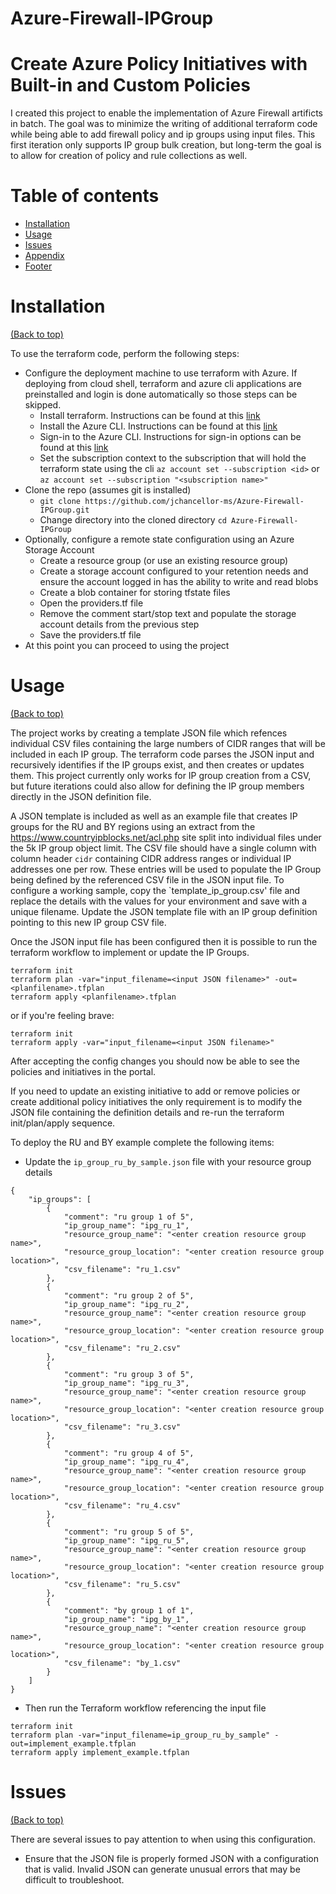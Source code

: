 # Azure-Firewall-IPGroup
# Create Azure Policy Initiatives with Built-in and Custom Policies

<!-- Project description -->
I created this project to enable the implementation of Azure Firewall artificts in batch.  The goal was to minimize the writing of additional terraform code while being able to add firewall policy and ip groups using input files. This first iteration only supports IP group bulk creation, but long-term the goal is to allow for creation of policy and rule collections as well.

# Table of contents

- [Installation](#installation)
- [Usage](#usage)
- [Issues](#Issues)
- [Appendix](#Appendix)
- [Footer](#footer)

# Installation
[(Back to top)](#table-of-contents)

To use the terraform code, perform the following steps:
- Configure the deployment machine to use terraform with Azure. If deploying from cloud shell, terraform and azure cli applications are preinstalled and login is done automatically so those steps can be skipped.
    - Install terraform.  Instructions can be found at this [link](https://learn.hashicorp.com/tutorials/terraform/install-cli)
    - Install the Azure CLI.  Instructions can be found at this [link](https://docs.microsoft.com/en-us/cli/azure/install-azure-cli)
    - Sign-in to the Azure CLI. Instructions for sign-in options can be found at this [link](https://docs.microsoft.com/en-us/cli/azure/authenticate-azure-cli)
    - Set the subscription context to the subscription that will hold the terraform state using the cli `az account set --subscription <id>` or `az account set --subscription "<subscription name>"`
- Clone the repo (assumes git is installed)
    - `git clone https://github.com/jchancellor-ms/Azure-Firewall-IPGroup.git`
    - Change directory into the cloned directory `cd Azure-Firewall-IPGroup`
- Optionally, configure a remote state configuration using an Azure Storage Account
    - Create a resource group (or use an existing resource group) 
    - Create a storage account configured to your retention needs and ensure the account logged in has the ability to write and read blobs
    - Create a blob container for storing tfstate files
    - Open the providers.tf file
    - Remove the comment start/stop text and populate the storage account details from the previous step 
    - Save the providers.tf file
- At this point you can proceed to using the project

# Usage
[(Back to top)](#table-of-contents)

The project works by creating a template JSON file which refences individual CSV files containing the large numbers of CIDR ranges that will be included in each IP group.  The terraform code parses the JSON input and recursively identifies if the IP groups exist, and then creates or updates them. This project currently only works for IP group creation from a CSV, but future iterations could also allow for defining the IP group members directly in the JSON definition file.

A JSON template is included as well as an example file that creates IP groups for the RU and BY regions using an extract from the https://www.countryipblocks.net/acl.php site split into individual files under the 5k IP group object limit. The CSV file should have a single column with column header `cidr` containing CIDR address ranges or individual IP addresses one per row.  These entries will be used to populate the IP Group being defined by the referenced CSV file in the JSON input file. To configure a working sample, copy the `template_ip_group.csv' file and replace the details with the values for your environment and save with a unique filename. Update the JSON template file with an IP group definition pointing to this new IP group CSV file.

Once the JSON input file has been configured then it is possible to run the terraform workflow to implement or update the IP Groups.

```
terraform init
terraform plan -var="input_filename=<input JSON filename>" -out=<planfilename>.tfplan
terraform apply <planfilename>.tfplan
```

or if you're feeling brave:
```
terraform init
terraform apply -var="input_filename=<input JSON filename>" 
```

After accepting the config changes you should now be able to see the policies and initiatives in the portal.

If you need to update an existing initiative to add or remove policies or create additional policy initiatives the only requirement is to modify the JSON file containing the definition details and re-run the terraform init/plan/apply sequence.

To deploy the RU and BY example complete the following items:
- Update the `ip_group_ru_by_sample.json` file with your resource group details
```
{  
    "ip_groups": [
        {
            "comment": "ru group 1 of 5",
            "ip_group_name": "ipg_ru_1",
            "resource_group_name": "<enter creation resource group name>",
            "resource_group_location": "<enter creation resource group location>",            
            "csv_filename": "ru_1.csv"
        },
        {
            "comment": "ru group 2 of 5",
            "ip_group_name": "ipg_ru_2",
            "resource_group_name": "<enter creation resource group name>",
            "resource_group_location": "<enter creation resource group location>",           
            "csv_filename": "ru_2.csv"
        },
        {
            "comment": "ru group 3 of 5",
            "ip_group_name": "ipg_ru_3",
            "resource_group_name": "<enter creation resource group name>",
            "resource_group_location": "<enter creation resource group location>",            
            "csv_filename": "ru_3.csv"
        },
        {
            "comment": "ru group 4 of 5",
            "ip_group_name": "ipg_ru_4",
            "resource_group_name": "<enter creation resource group name>",
            "resource_group_location": "<enter creation resource group location>",             
            "csv_filename": "ru_4.csv"
        },
        {
            "comment": "ru group 5 of 5",
            "ip_group_name": "ipg_ru_5",
            "resource_group_name": "<enter creation resource group name>",
            "resource_group_location": "<enter creation resource group location>",          
            "csv_filename": "ru_5.csv"
        },
        {
            "comment": "by group 1 of 1",
            "ip_group_name": "ipg_by_1",
            "resource_group_name": "<enter creation resource group name>",
            "resource_group_location": "<enter creation resource group location>",             
            "csv_filename": "by_1.csv"
        }
    ]
}
```
- Then run the Terraform workflow referencing the input file
```
terraform init
terraform plan -var="input_filename=ip_group_ru_by_sample" -out=implement_example.tfplan
terraform apply implement_example.tfplan
```


# Issues
[(Back to top)](#table-of-contents)

There are several issues to pay attention to when using this configuration.
- Ensure that the JSON file is properly formed JSON with a configuration that is valid. Invalid JSON can generate unusual errors that may be difficult to troubleshoot.


<!-- Add the footer here 
# Footer
[(Back to top)](#table-of-contents)

Leave a star in GitHub, give a clap in Medium and share this guide if you found this helpful.


 ![Footer](https://github.com/navendu-pottekkat/awesome-readme/blob/master/fooooooter.png) -->
